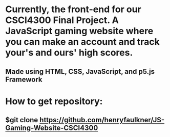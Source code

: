 # Currently, the front-end for our CSCI4300 Final Project. A JavaScript gaming website where you can make an account and track your's and ours' high scores.
## Made using HTML, CSS, JavaScript, and p5.js Framework
# How to get repository:
## $git clone https://github.com/henryfaulkner/JS-Gaming-Website-CSCI4300

